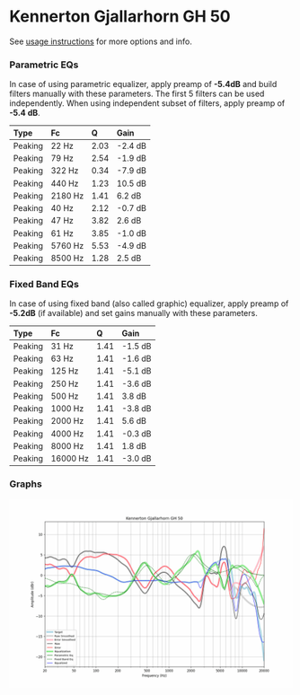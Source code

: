 # Kennerton Gjallarhorn GH 50
See [usage instructions](https://github.com/jaakkopasanen/AutoEq#usage) for more options and info.

### Parametric EQs
In case of using parametric equalizer, apply preamp of **-5.4dB** and build filters manually
with these parameters. The first 5 filters can be used independently.
When using independent subset of filters, apply preamp of **-5.4 dB**.

| Type    | Fc      |    Q | Gain    |
|:--------|:--------|:-----|:--------|
| Peaking | 22 Hz   | 2.03 | -2.4 dB |
| Peaking | 79 Hz   | 2.54 | -1.9 dB |
| Peaking | 322 Hz  | 0.34 | -7.9 dB |
| Peaking | 440 Hz  | 1.23 | 10.5 dB |
| Peaking | 2180 Hz | 1.41 | 6.2 dB  |
| Peaking | 40 Hz   | 2.12 | -0.7 dB |
| Peaking | 47 Hz   | 3.82 | 2.6 dB  |
| Peaking | 61 Hz   | 3.85 | -1.0 dB |
| Peaking | 5760 Hz | 5.53 | -4.9 dB |
| Peaking | 8500 Hz | 1.28 | 2.5 dB  |

### Fixed Band EQs
In case of using fixed band (also called graphic) equalizer, apply preamp of **-5.2dB**
(if available) and set gains manually with these parameters.

| Type    | Fc       |    Q | Gain    |
|:--------|:---------|:-----|:--------|
| Peaking | 31 Hz    | 1.41 | -1.5 dB |
| Peaking | 63 Hz    | 1.41 | -1.6 dB |
| Peaking | 125 Hz   | 1.41 | -5.1 dB |
| Peaking | 250 Hz   | 1.41 | -3.6 dB |
| Peaking | 500 Hz   | 1.41 | 3.8 dB  |
| Peaking | 1000 Hz  | 1.41 | -3.8 dB |
| Peaking | 2000 Hz  | 1.41 | 5.6 dB  |
| Peaking | 4000 Hz  | 1.41 | -0.3 dB |
| Peaking | 8000 Hz  | 1.41 | 1.8 dB  |
| Peaking | 16000 Hz | 1.41 | -3.0 dB |

### Graphs
![](./Kennerton%20Gjallarhorn%20GH%2050.png)